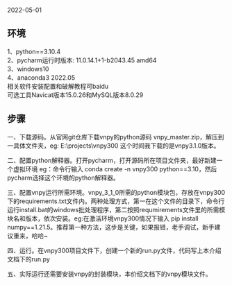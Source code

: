 2022-05-01

## 环境  
1、python==3.10.4  
2、pycharm运行时版本: 11.0.14.1+1-b2043.45 amd64  
3、windows10  
4、anaconda3 2022.05  
相关软件安装配置和破解教程可baidu  
可选工具Navicat版本15.0.26和MySQL版本8.0.29

## 步骤
一、下载源码。从官网git仓库下载vnpy的python源码 vnpy_master.zip，解压到一具体文件夹，eg: E:\projects\vnpy300  这个时间我下载的是vnpy3.1.0版本。

二、配置python解释器。打开pycharm，打开源码所在项目文件夹，最好新建一个虚拟环境 eg：命令行输入 conda create -n vnpy300 python==3.10，然后pycharm选择这个环境的python解释器。

三、配置vnpy运行所需环境。vnpy_3_1_0所需的python模块包，存放在vnpy300下的requirements.txt文件内。两种处理方式，第一在这个文件的目录下，命令行运行install.bat的windows批处理程序，第二按照requmirements文件里的所需模块名和版本，依次安装。eg:在激活环境vnpy300情况下输入 pip install numpy==1.21.5。推荐第一种方法，这步是关键，如果报错，老手调试，新手建议重来，哈哈~

四、运行。在vnpy300项目文件下，创建一个新的run.py文件，代码写上本介绍文档下的run.py

五、实际运行还需要安装vnpy的封装模块，本价绍文档下的vnpy模块文件。
